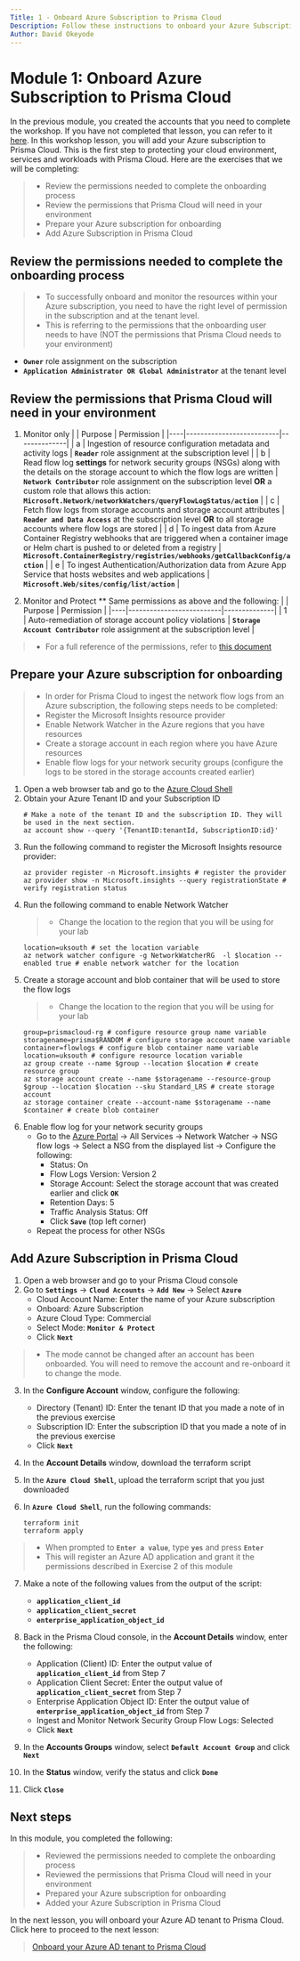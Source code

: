 ```yaml
---
Title: 1 - Onboard Azure Subscription to Prisma Cloud
Description: Follow these instructions to onboard your Azure Subscription to Prisma Cloud
Author: David Okeyode
---
```

# Module 1: Onboard Azure Subscription to Prisma Cloud

In the previous module, you created the accounts that you need to complete the workshop. If you have not completed that lesson, you can refer to it [here](0-prerequisites.md). In this workshop lesson, you will add your Azure subscription to Prisma Cloud. This is the first step to protecting your cloud environment, services and workloads with Prisma Cloud. Here are the exercises that we will be completing:

> * Review the permissions needed to complete the onboarding process
> * Review the permissions that Prisma Cloud will need in your environment
> * Prepare your Azure subscription for onboarding
> * Add Azure Subscription in Prisma Cloud

## Review the permissions needed to complete the onboarding process
>* To successfully onboard and monitor the resources within your Azure subscription, you need to have the right level of permission in the subscription and at the tenant level.
>* This is referring to the permissions that the onboarding user needs to have (NOT the permissions that Prisma Cloud needs to your environment)

* **`Owner`** role assignment on the subscription
* **`Application Administrator OR Global Administrator`** at the tenant level

## Review the permissions that Prisma Cloud will need in your environment
1. Monitor only
|    | Purpose                   | Permission       |
|----|--------------------------|--------------|
| a | Ingestion of resource configuration metadata and activity logs | **`Reader`** role assignment at the subscription level |
| b | Read flow log **settings** for network security groups (NSGs) along with the details on the storage account to which the flow logs are written | **`Network Contributor`** role assignment on the subscription level **OR** a custom role that allows this action: **`Microsoft.Network/networkWatchers/queryFlowLogStatus/action`** |
| c | Fetch flow logs from storage accounts and storage account attributes | **`Reader and Data Access`** at the subscription level **OR** to all storage accounts where flow logs are stored |
| d | To ingest data from Azure Container Registry webhooks that are triggered when a container image or Helm chart is pushed to or deleted from a registry | **`Microsoft.ContainerRegistry/registries/webhooks/getCallbackConfig/action`** |
| e | To ingest Authentication/Authorization data from Azure App Service that hosts websites and web applications | **`Microsoft.Web/sites/config/list/action`** |

2. Monitor and Protect
** Same permissions as above and the following:
|    | Purpose                   | Permission       |
|----|--------------------------|--------------|
| 1 | Auto-remediation of storage account policy violations | **`Storage Account Contributor`** role assignment at the subscription level |

>* For a full reference of the permissions, refer to [this document](https://docs.paloaltonetworks.com/prisma/prisma-cloud/prisma-cloud-admin/connect-your-cloud-platform-to-prisma-cloud/onboard-your-azure-account/azure-onboarding-checklist.html#id04489406-4377-448f-8d6c-d1623dcce1e7)


## Prepare your Azure subscription for onboarding
>* In order for Prisma Cloud to ingest the network flow logs from an Azure subscription, the following steps needs to be completed:
   >* Register the Microsoft Insights resource provider
   >* Enable Network Watcher in the Azure regions that you have resources
   >* Create a storage account in each region where you have Azure resources
   >* Enable flow logs for your network security groups (configure the logs to be stored in the storage accounts created earlier)

1. Open a web browser tab and go to the [Azure Cloud Shell](https://shell.azure.com) 
2. Obtain your Azure Tenant ID and your Subscription ID
    ```
    # Make a note of the tenant ID and the subscription ID. They will be used in the next section.
    az account show --query '{TenantID:tenantId, SubscriptionID:id}'
    ```
3. Run the following command to register the Microsoft Insights resource provider:
    ```
    az provider register -n Microsoft.insights # register the provider
    az provider show -n Microsoft.insights --query registrationState # verify registration status
    ```
4. Run the following command to enable Network Watcher
   >* Change the location to the region that you will be using for your lab
   ```
   location=uksouth # set the location variable
   az network watcher configure -g NetworkWatcherRG  -l $location --enabled true # enable network watcher for the location

   ```
5. Create a storage account and blob container that will be used to store the flow logs
   >* Change the location to the region that you will be using for your lab
   ```
   group=prismacloud-rg # configure resource group name variable
   storagename=prisma$RANDOM # configure storage account name variable
   container=flowlogs # configure blob container name variable
   location=uksouth # configure resource location variable
   az group create --name $group --location $location # create resource group
   az storage account create --name $storagename --resource-group $group --location $location --sku Standard_LRS # create storage account
   az storage container create --account-name $storagename --name $container # create blob container
   ```
6. Enable flow log for your network security groups
   * Go to the [Azure Portal](https://portal.azure.com) → All Services → Network Watcher → NSG flow logs → Select a NSG from the displayed list → Configure the following:
      * Status: On
      * Flow Logs Version: Version 2
      * Storage Account: Select the storage account that was created earlier and click **`OK`**
      * Retention Days: 5
      * Traffic Analysis Status: Off
      * Click **`Save`** (top left corner)
   * Repeat the process for other NSGs


## Add Azure Subscription in Prisma Cloud
1. Open a web browser and go to your Prisma Cloud console 
2. Go to **`Settings`** → **`Cloud Accounts`** → **`Add New`** → Select **`Azure`** 
   * Cloud Account Name: Enter the name of your Azure subscription
   * Onboard: Azure Subscription
   * Azure Cloud Type: Commercial
   * Select Mode: **`Monitor & Protect`**
   * Click **`Next`**
>* The mode cannot be changed after an account has been onboarded. You will need to remove the account and re-onboard it to change the mode.
3. In the **Configure Account** window, configure the following:
   * Directory (Tenant) ID: Enter the tenant ID that you made a note of in the previous exercise
   * Subscription ID: Enter the subscription ID that you made a note of in the previous exercise
   * Click **`Next`**
4. In the **Account Details** window, download the terraform script
5. In the **`Azure Cloud Shell`**, upload the terraform script that you just downloaded

6. In **`Azure Cloud Shell`**, run the following commands:
   ```
   terraform init
   terraform apply
   ```
>* When prompted to **`Enter a value`**, type **`yes`** and press **`Enter`**
>* This will register an Azure AD application and grant it the permissions described in Exercise 2 of this module

7. Make a note of the following values from the output of the script:
   * **`application_client_id`**
   * **`application_client_secret`**
   * **`enterprise_application_object_id`**

8. Back in the Prisma Cloud console, in the **Account Details** window, enter the following:
   * Application (Client) ID: Enter the output value of **`application_client_id`** from Step 7
   * Application Client Secret: Enter the output value of **`application_client_secret`** from Step 7
   * Enterprise Application Object ID: Enter the output value of **`enterprise_application_object_id`** from Step 7
   * Ingest and Monitor Network Security Group Flow Logs: Selected
   * Click **`Next`**

9. In the **Accounts Groups** window, select **`Default Account Group`** and click **`Next`**

10. In the **Status** window, verify the status and click **`Done`**

11. Click **`Close`**

## Next steps

In this module, you completed the following:
> * Reviewed the permissions needed to complete the onboarding process
> * Reviewed the permissions that Prisma Cloud will need in your environment
> * Prepared your Azure subscription for onboarding
> * Added your Azure Subscription in Prisma Cloud

In the next lesson, you will onboard your Azure AD tenant to Prisma Cloud. Click here to proceed to the next lesson:
> [Onboard your Azure AD tenant to Prisma Cloud](2-onboard-azure-ad.md)

